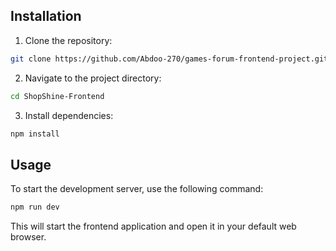 ## Installation

1. Clone the repository:

```bash
git clone https://github.com/Abdoo-270/games-forum-frontend-project.git

```

2. Navigate to the project directory:

```bash
cd ShopShine-Frontend

```

3. Install dependencies:

```bash
npm install

```

## Usage

To start the development server, use the following command:

```bash
npm run dev

```

This will start the frontend application and open it in your default web browser.
